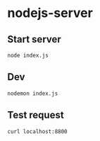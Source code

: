 # nodejs-server

## Start server
``` node index.js ```

## Dev
``` nodemon index.js ```

## Test request
``` curl localhost:8800 ```